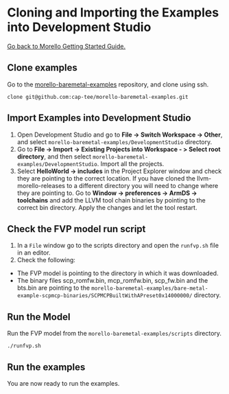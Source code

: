 # Cloning and Importing the Examples into Development Studio

 [Go back to Morello Getting Started Guide.](./../../../../morello-getting-started.md)

## Clone examples

Go to the [morello-baremetal-examples](./https://github.com/cap-tee/morello-baremetal-examples) repository, and clone using ssh.

```
clone git@github.com:cap-tee/morello-baremetal-examples.git
```

## Import Examples into Development Studio

1. Open Development Studio and go to **File -> Switch Workspace -> Other**, and select `morello-baremetal-examples/DevelopmentStudio` directory.
2. Go to **File -> Import -> Existing Projects into Workspace - > Select root directory**, and then select `morello-baremetal-examples/DevelopmentStudio`. Import all the projects.
3. Select **HelloWorld -> includes** in the Project Explorer window and check they are pointing to the correct location. If you have cloned the llvm-morello-releases to a different directory you will need to change where they are pointing to. Go to **Window -> preferences -> ArmDS -> toolchains** and add the LLVM tool chain binaries by pointing to the correct bin directory. Apply the changes and let the tool restart.

## Check the FVP model run script

1. In a `File` window go to the scripts directory and open the `runfvp.sh` file in an editor. 
2. Check the following:
* The FVP model is pointing to the directory in which it was downloaded.
* The binary files scp_romfw.bin, mcp_romfw.bin, scp_fw.bin and the bts.bin are pointing to the `morello-baremetal-examples/bare-metal-example-scpmcp-binaries/SCPMCPBuiltWithAPreset0x14000000/` directory.

## Run the Model
Run the FVP model from the `morello-baremetal-examples/scripts` directory.

```
./runfvp.sh
```

## Run the examples
You are now ready to run the examples.